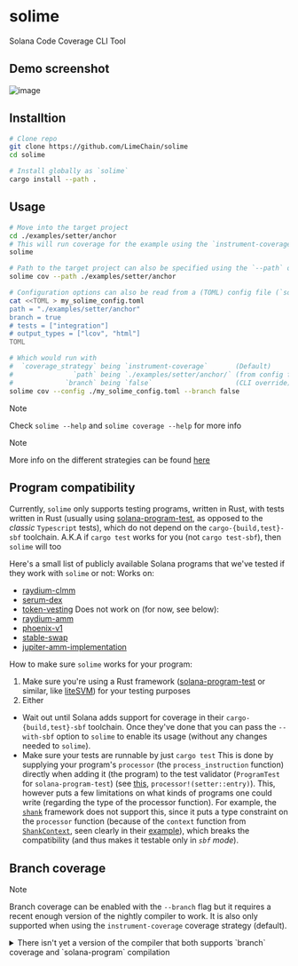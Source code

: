 # solime
Solana Code Coverage CLI Tool

## Demo screenshot

![image](https://github.com/user-attachments/assets/e2cc4dd9-e288-43f3-8378-a935496c2821)

## Installtion

```bash
# Clone repo
git clone https://github.com/LimeChain/solime
cd solime

# Install globally as `solime`
cargo install --path .
```

## Usage

```bash
# Move into the target project
cd ./examples/setter/anchor
# This will run coverage for the example using the `instrument-coverage` strategy without `branch` info
solime

# Path to the target project can also be specified using the `--path` option
solime cov --path ./examples/setter/anchor

# Configuration options can also be read from a (TOML) config file (`solime-coverage.toml` by default)
cat <<TOML > my_solime_config.toml
path = "./examples/setter/anchor"
branch = true
# tests = ["integration"]
# output_types = ["lcov", "html"]
TOML

# Which would run with
#  `coverage_strategy` being `instrument-coverage`       (Default)
#               `path` being `./examples/setter/anchor/` (from config file)
#             `branch` being `false`                     (CLI override)
solime cov --config ./my_solime_config.toml --branch false
```

> [!NOTE]
> Check `solime --help` and `solime coverage --help` for more info

> [!NOTE]
> More info on the different strategies can be found [here](https://doc.rust-lang.org/beta/rustc/instrument-coverage.html)

## Program compatibility

Currently, `solime` only supports testing programs, written in Rust, with tests written in Rust (usually using [solana-program-test](https://crates.io/crates/solana-program-test), as opposed to the *classic* `Typescript` tests), which do not depend on the `cargo-{build,test}-sbf` toolchain.
A.K.A if `cargo test` works for you (not `cargo test-sbf`), then `solime` will too

Here's a small list of publicly available Solana programs that we've tested if they work with `solime` or not:
Works on:
- [raydium-clmm](https://github.com/raydium-io/raydium-clmm)
- [serum-dex](https://github.com/jup-ag/serum-dex)
- [token-vesting](https://github.com/staratlasmeta/token-vesting)
Does not work on (for now, see below):
- [raydium-amm](https://github.com/raydium-io/raydium-amm)
- [phoenix-v1](https://github.com/jup-ag/phoenix-v1)
- [stable-swap](https://github.com/jup-ag/stable-swap)
- [jupiter-amm-implementation](https://github.com/jup-ag/jupiter-amm-implementation)

How to make sure `solime` works for your program:
1. Make sure you're using a Rust framework ([solana-program-test](https://crates.io/crates/solana-program-test) or similar, like [liteSVM](https://github.com/LiteSVM/litesvm)) for your testing purposes
2. Either
  - Wait out until Solana adds support for coverage in their `cargo-{build,test}-sbf` toolchain. Once they've done that you can pass the `--with-sbf` option to `solime` to enable its usage (without any changes needed to `solime`).
  - Make sure your tests are runnable by just `cargo test`
    This is done by supplying your program's `processor` (the `process_instruction` function) directly when adding it (the program) to the test validator (`ProgramTest` for `solana-program-test`) (see [this](./examples/setter/anchor/programs/setter/tests/integration.rs), `processor!(setter::entry)`). This, however puts a few limitations on what kinds of programs one could write (regarding the type of the processor function). For example, the [`shank`](https://github.com/metaplex-foundation/shank) framework does not support this, since it puts a type constraint on the `processor` function (because of the `context` function from [`ShankContext`](https://docs.rs/shank/0.4.2/shank/derive.ShankContext.html), seen clearly in their [example](https://docs.rs/shank/0.4.2/shank/derive.ShankContext.html#example)), which breaks the compatibility (and thus makes it testable only in *`sbf` mode*).

## Branch coverage

> [!NOTE]
> Branch coverage can be enabled with the `--branch` flag but it requires a recent enough version of the nightly compiler to work.
> It is also only supported when using the `instrument-coverage` coverage strategy (default).

<details>
  <summary>There isn't yet a version of the compiler that both supports `branch` coverage and `solana-program` compilation</summary>

  - To support the `rustc` [`coverage-options` setting](https://doc.rust-lang.org/rustc/instrument-coverage.html#-z-coverage-optionsoptions) (telling `rustc` _how to gather coverage information_), we need a recent version of the compiler ([this](https://github.com/rust-lang/rust/pull/122226) (seen in `1.78.0`) for simple branch coverage and [this](https://github.com/rust-lang/rust/pull/123409) (seen in `1.79.0`) for [advanced `mcdc` branch coverage](https://en.wikipedia.org/wiki/Modified_condition/decision_coverage))
  - Our solana programs transitively depend on `ahash`: `solana-program v1.18.1` (latest) -> `borsh v0.9.3` -> `hashbrown v0.11.2` -> `ahash v0.7.7`
      - `solana-program` also [sets](https://github.com/solana-labs/solana/blob/27eff8408b7223bb3c4ab70523f8a8dca3ca6645/sdk/program/Cargo.toml#L12) its `rust-version` to be `1.75.0` for the whole `platform-tools` suite, `solana-program-library` [does too](https://github.com/solana-labs/solana-program-library/blob/8f832e628bac06bf8fa34497ae0b3e0e8c3d0653/rust-toolchain.toml#L2)
  - Unfortunately, since `Rust` removed support for the `stdsimd` feature [here](https://github.com/rust-lang/rust/pull/117372) (seen in `1.78.0`), `ahash v0.7.7` [breaks](https://github.com/tkaitchuck/aHash/issues/200)
  - This is [fixed](https://github.com/tkaitchuck/aHash/pull/183) in `ahash v0.8.0`, but we _cannot_ directly update the version used by `solana-program`.
      - We can try to use `Cargo patches` to force the version of `ahash` but they do not work for transitive dependencies (only for top-level ones, i.e. the ones in our `Cargo.toml`s)
  - The last version of the `Rust` compiler from before the removal of `stdsimd` is `nightly-2024-02-04`, but it does not yet include support for `-Z coverage-options` (introduced roughly a month later)

  Possible long-term solutions:
  - The `solana` ecosystem moves to a newer version of the `Rust` compiler
    Have no details about such intentions, haven't researched, will probably not be soon
  - `Cargo patches` start working for transitive dependencies
    Unlikely, since it would be a nontrivial task to select the exact dependencies you want to patch

  **TLDR**: we either chose to support `branch` coverage or the ability to compile solana programs (IMO the second is a far more important requirement)
</details>
